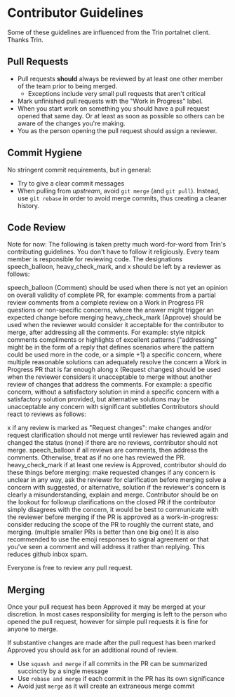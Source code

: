 # Contributor Guidelines
Some of these guidelines are influenced from the Trin portalnet client. Thanks Trin.

## Pull Requests
- Pull requests **should** always be reviewed by at least one other member of the team prior to being merged.
  - Exceptions include very small pull requests that aren't critical
- Mark unfinished pull requests with the "Work in Progress" label.
- When you start work on something you should have a pull request opened that same day. Or at least as soon
as possible so others can be aware of the changes you're making.
- You as the person opening the pull request should assign a reviewer.

## Commit Hygiene
No stringent commit requirements, but in general:

- Try to give a clear commit messages
- When pulling from *upstream*, avoid `git merge` (and `git pull`). Instead, use `git rebase` in
order to avoid merge commits, thus creating a cleaner history.

## Code Review
Note for now: The following is taken pretty much word-for-word from Trin's contributing guidelines. You
don't have to follow it religiously.
Every team member is responsible for reviewing code. The designations speech_balloon, heavy_check_mark, and x should be left by a reviewer as follows:

speech_balloon (Comment) should be used when there is not yet an opinion on overall validity of complete PR, for example:
comments from a partial review
comments from a complete review on a Work in Progress PR
questions or non-specific concerns, where the answer might trigger an expected change before merging
heavy_check_mark (Approve) should be used when the reviewer would consider it acceptable for the contributor to merge, after addressing all the comments. For example:
style nitpick comments
compliments or highlights of excellent patterns ("addressing" might be in the form of a reply that defines scenarios where the pattern could be used more in the code, or a simple +1)
a specific concern, where multiple reasonable solutions can adequately resolve the concern
a Work in Progress PR that is far enough along
x (Request changes) should be used when the reviewer considers it unacceptable to merge without another review of changes that address the comments. For example:
a specific concern, without a satisfactory solution in mind
a specific concern with a satisfactory solution provided, but alternative solutions may be unacceptable
any concern with significant subtleties
Contributors should react to reviews as follows:

x if any review is marked as "Request changes":
make changes and/or request clarification
should not merge until reviewer has reviewed again and changed the status
(none) if there are no reviews, contributor should not merge.
speech_balloon if all reviews are comments, then address the comments. Otherwise, treat as if no one has reviewed the PR.
heavy_check_mark if at least one review is Approved, contributor should do these things before merging:
make requested changes
if any concern is unclear in any way, ask the reviewer for clarification before merging
solve a concern with suggested, or alternative, solution
if the reviewer's concern is clearly a misunderstanding, explain and merge. Contributor should be on the lookout for followup clarifications on the closed PR
if the contributor simply disagrees with the concern, it would be best to communicate with the reviewer before merging
if the PR is approved as a work-in-progress: consider reducing the scope of the PR to roughly the current state, and merging. (multiple smaller PRs is better than one big one)
It is also recommended to use the emoji responses to signal agreement or that you've seen a comment and will address it rather than replying. This reduces github inbox spam.

Everyone is free to review any pull request.

## Merging
Once your pull request has been Approved it may be merged at your discretion. In most cases responsibility for merging is left to the person who opened the pull request, however for simple pull requests it is fine for anyone to merge.

If substantive changes are made after the pull request has been marked Approved you should ask for an additional round of review.

- Use `squash and merge` if all commits in the PR can be summarized succinctly by a single message
- Use `rebase and merge` if each commit in the PR has its own significance
- Avoid just `merge` as it will create an extraneous merge commit


